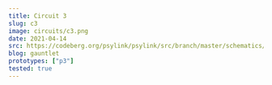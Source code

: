 ```yaml
---
title: Circuit 3
slug: c3
image: circuits/c3.png
date: 2021-04-14
src: https://codeberg.org/psylink/psylink/src/branch/master/schematics/circuit3.sch
blog: gauntlet
prototypes: ["p3"]
tested: true
---
```

